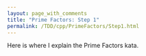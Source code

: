 ```yaml
---
layout: page_with_comments
title: "Prime Factors: Step 1"
permalink: /TDD/cpp/PrimeFactors/Step1.html
---
```


Here is where I explain the Prime Factors kata.
